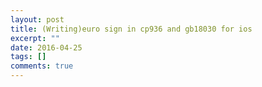 ```yaml
---
layout: post
title: (Writing)euro sign in cp936 and gb18030 for ios
excerpt: ""
date: 2016-04-25
tags: []
comments: true
---
```


